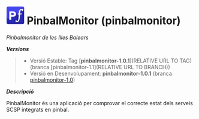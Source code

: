# ![Logo](https://github.com/GovernIB/maven/raw/binaris/portafib/projectinfo_Attachments/icon.jpg) PinbalMonitor (pinbalmonitor)

*Pinbalmonitor de les Illes Balears*

***Versions***
> - Versió Estable: Tag [__pinbalmonitor-1.0.1__](RELATIVE URL TO TAG) (branca [pinbalmonitor-1.1](RELATIVE URL TO BRANCH))  
> - Versió en Desenvolupament: __pinbalmonitor-1.0.1__ (branca [pinbalmonitor-1.0](../../tree/pinbalmonitor-1.0))


***Descripció***

PinbalMonitor és una aplicació per comprovar el correcte estat dels serveis SCSP integrats en pinbal.
